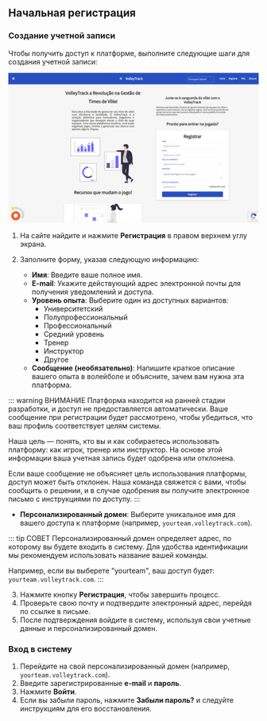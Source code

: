 ## Начальная регистрация

### Создание учетной записи

Чтобы получить доступ к платформе, выполните следующие шаги для создания учетной записи:

![Главная страница – Регистрация](./images/home-page.png)

1. На сайте найдите и нажмите **Регистрация** в правом верхнем углу экрана.
2. Заполните форму, указав следующую информацию:

   - **Имя**: Введите ваше полное имя.
   - **E-mail**: Укажите действующий адрес электронной почты для получения уведомлений и доступа.
   - **Уровень опыта**: Выберите один из доступных вариантов:
     - Университетский
     - Полупрофессиональный
     - Профессиональный
     - Средний уровень
     - Тренер
     - Инструктор
     - Другое
   - **Сообщение (необязательно)**: Напишите краткое описание вашего опыта в волейболе и объясните, зачем вам нужна эта платформа.

::: warning ВНИМАНИЕ
Платформа находится на ранней стадии разработки, и доступ не предоставляется автоматически. Ваше сообщение при регистрации будет рассмотрено, чтобы убедиться, что ваш профиль соответствует целям системы.

Наша цель — понять, кто вы и как собираетесь использовать платформу: как игрок, тренер или инструктор. На основе этой информации ваша учетная запись будет одобрена или отклонена.

Если ваше сообщение не объясняет цель использования платформы, доступ может быть отклонен. Наша команда свяжется с вами, чтобы сообщить о решении, и в случае одобрения вы получите электронное письмо с инструкциями по доступу.
:::

   - **Персонализированный домен**: Выберите уникальное имя для вашего доступа к платформе (например, `yourteam.volleytrack.com`).

::: tip СОВЕТ
Персонализированный домен определяет адрес, по которому вы будете входить в систему. Для удобства идентификации мы рекомендуем использовать название вашей команды.

Например, если вы выберете "yourteam", ваш доступ будет: `yourteam.volleytrack.com`.
:::

3. Нажмите кнопку **Регистрация**, чтобы завершить процесс.
4. Проверьте свою почту и подтвердите электронный адрес, перейдя по ссылке в письме.
5. После подтверждения войдите в систему, используя свои учетные данные и персонализированный домен.

### Вход в систему

1. Перейдите на свой персонализированный домен (например, `yourteam.volleytrack.com`).
2. Введите зарегистрированные **e-mail** и **пароль**.
3. Нажмите **Войти**.
4. Если вы забыли пароль, нажмите **Забыли пароль?** и следуйте инструкциям для его восстановления.
